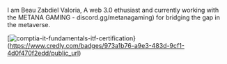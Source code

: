 I am Beau Zabdiel Valoria, A web 3.0 ethusiast and currently working with the METANA GAMING - discord.gg/metanagaming) for bridging the gap in the metaverse.

[![comptia-it-fundamentals-itf-certification](https://user-images.githubusercontent.com/89659909/148382984-8203eb6d-7861-414b-be0d-b0fe4998bb9d.png)}(https://www.credly.com/badges/973a1b76-a9e3-483d-9cf1-4d0f470f2edd/public_url)
